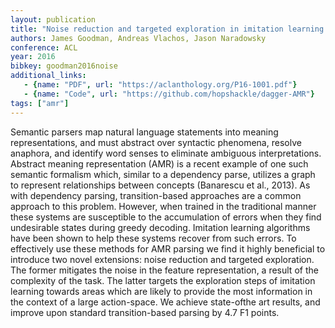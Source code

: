 ```yaml
---
layout: publication
title: "Noise reduction and targeted exploration in imitation learning for Abstract Meaning Representation parsing"
authors: James Goodman, Andreas Vlachos, Jason Naradowsky
conference: ACL
year: 2016
bibkey: goodman2016noise
additional_links:
   - {name: "PDF", url: "https://aclanthology.org/P16-1001.pdf"}
   - {name: "Code", url: "https://github.com/hopshackle/dagger-AMR"}
tags: ["amr"]
---
```

Semantic parsers map natural language statements into meaning representations, and must abstract over syntactic phenomena, resolve anaphora, and identify word senses to eliminate ambiguous interpretations. Abstract meaning representation (AMR) is a recent example of one such semantic formalism which, similar to a dependency parse, utilizes a graph to represent relationships between concepts (Banarescu et al., 2013). As with dependency parsing, transition-based approaches are a common approach to this problem. However, when trained in the traditional manner these systems are susceptible to the accumulation of errors when they find undesirable states during greedy decoding. Imitation learning algorithms have been shown to help these systems recover from such errors. To effectively use these methods for AMR parsing we find it highly beneficial to introduce two novel extensions: noise reduction and targeted exploration. The former mitigates the noise in the feature representation, a result of the complexity of the task. The latter targets the exploration steps of imitation learning towards areas which are likely to provide the most information in the context of a large action-space. We achieve state-ofthe art results, and improve upon standard transition-based parsing by 4.7 F1 points.